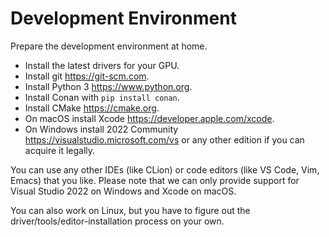 Development Environment
=======================

Prepare the development environment at home.

* Install the latest drivers for your GPU.
* Install git <https://git-scm.com>.
* Install Python 3 <https://www.python.org>.
* Install Conan with `pip install conan`.
* Install CMake <https://cmake.org>.
* On macOS install Xcode <https://developer.apple.com/xcode>.
* On Windows install 2022 Community <https://visualstudio.microsoft.com/vs>
  or any other edition if you can acquire it legally.

You can use any other IDEs (like CLion) or code editors (like VS Code, Vim, Emacs) that you like. Please note that we can only provide support for Visual Studio 2022 on Windows and Xcode on macOS.

You can also work on Linux, but you have to figure out the driver/tools/editor-installation process on your own.
